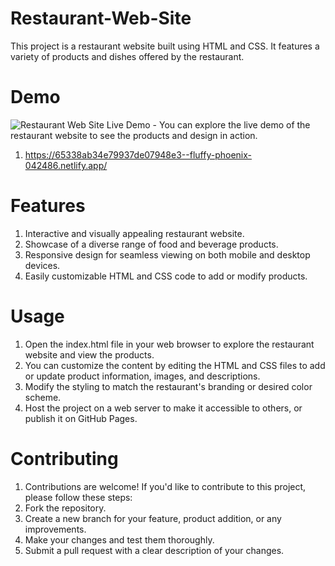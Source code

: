 # Restaurant-Web-Site

This project is a restaurant website built using HTML and CSS. It features a variety of products and dishes offered by the restaurant.

# Demo

![Restaurant Web Site](https://github.com/UmitAygunn/Restaurant-Web-Site/assets/140657845/c25efaf3-da30-4b23-8953-f46f13420d13)
Live Demo - You can explore the live demo of the restaurant website to see the products and design in action.
1) https://65338ab34e79937de07948e3--fluffy-phoenix-042486.netlify.app/


# Features
1) Interactive and visually appealing restaurant website.
2) Showcase of a diverse range of food and beverage products.
3) Responsive design for seamless viewing on both mobile and desktop devices.
4) Easily customizable HTML and CSS code to add or modify products.

# Usage

1) Open the index.html file in your web browser to explore the restaurant website and view the products.
2) You can customize the content by editing the HTML and CSS files to add or update product information, images, and descriptions.
3) Modify the styling to match the restaurant's branding or desired color scheme.
4) Host the project on a web server to make it accessible to others, or publish it on GitHub Pages.

# Contributing

1) Contributions are welcome! If you'd like to contribute to this project, please follow these steps:
2) Fork the repository.
3) Create a new branch for your feature, product addition, or any improvements.
4) Make your changes and test them thoroughly.
5) Submit a pull request with a clear description of your changes.
